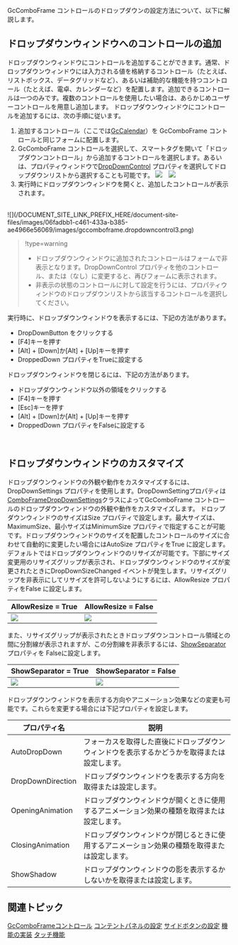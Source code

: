 GcComboFrame コントロールのドロップダウンの設定方法について、以下に解説します。

## ドロップダウンウィンドウへのコントロールの追加

ドロップダウンウィンドウにコントロールを追加することができます。通常、ドロップダウンウィンドウには入力される値を格納するコントロール（たとえば、リストボックス、データグリッドなど）、あるいは補助的な機能を持つコントロール（たとえば、電卓、カレンダーなど）を配置します。追加できるコントロールは一つのみです。複数のコントロールを使用したい場合は、あらかじめユーザーコントロールを用意し追加します。
ドロップダウンウィンドウにコントロールを追加するには、次の手順に従います。

1. 追加するコントロール（ここでは[GcCalendar](gcdocsite__documentlink?toc-item-id=1a7483c1-498d-4c07-9570-5bb6b65f369c)）を GcComboFrame コントロールと同じフォームに配置します。
2. GcComboFrame コントロールを選択して、スマートタグを開いて「ドロップダウンコントロール」から追加するコントロールを選択します。あるいは、プロパティウィンドウで[DropDownControl](gcdocsite__documentlink?toc-item-id=91d36466-e20f-4e3d-a38e-8686e8f29c76) プロパティを選択してドロップダウンリストから選択することも可能です。
    ![](/DOCUMENT_SITE_LINK_PREFIX_HERE/document-site-files/images/06fadbb1-c461-433a-b385-ae4966e56069/images/gccomboframe.dropdowncontrol1.png)　![](/DOCUMENT_SITE_LINK_PREFIX_HERE/document-site-files/images/06fadbb1-c461-433a-b385-ae4966e56069/images/gccomboframe.dropdowncontrol2.png)
3. 実行時にドロップダウンウィンドウを開くと、追加したコントロールが表示されます。
<br>
    ![](/DOCUMENT_SITE_LINK_PREFIX_HERE/document-site-files/images/06fadbb1-c461-433a-b385-ae4966e56069/images/gccomboframe.dropdowncontrol3.png)
<br>

> !type=warning
>
> * ドロップダウンウィンドウに追加されたコントロールはフォームで非表示となります。DropDownControl プロパティを他のコントロール、または（なし）に変更すると、再びフォームに表示されます。
> * 非表示の状態のコントロールに対して設定を行うには、プロパティウィンドウのドロップダウンリストから該当するコントロールを選択してください。

実行時に、ドロップダウンウィンドウを表示するには、下記の方法があります。

* DropDownButton をクリックする
* [F4]キーを押す
* [Alt] + [Down]か[Alt] + [Up]キーを押す
* DroppedDown プロパティをTrueに設定する

ドロップダウンウィンドウを閉じるには、下記の方法があります。

* ドロップダウンウィンドウ以外の領域をクリックする
* [F4]キーを押す
* [Esc]キーを押す
* [Alt] + [Down]か[Alt] + [Up]キーを押す
* DroppedDown プロパティをFalseに設定する
<br>

## ドロップダウンウィンドウのカスタマイズ

ドロップダウンウィンドウの外観や動作をカスタマイズするには、DropDownSettings プロパティを使用します。DropDownSettingプロパティは[ComboFrameDropDownSettings](gcdocsite__documentlink?toc-item-id=e0233574-6070-4b16-b420-7c35d39041a0)クラスによってGcComboFrame コントロールのドロップダウンウィンドウの外観や動作をカスタマイズします。
ドロップダウンウィンドウのサイズはSize プロパティで設定します。最大サイズは、MaximumSize、最小サイズはMinimumSize プロパティで指定することが可能です。ドロップダウンウィンドウのサイズを配置したコントロールのサイズに合わせて自動的に変更したい場合にはAutoSize プロパティをTrue に設定します。
デフォルトではドロップダウンウィンドウのリサイズが可能です。下部にサイズ変更用のリサイズグリップが表示され、ドロップダウンウィンドウのサイズが変更されたときにDropDownSizeChanged イベントが発生します。リサイズグリップを非表示にしてリサイズを許可しないようにするには、AllowResize プロパティをFalse に設定します。

| AllowResize = True | AllowResize = False |
| ------------------ | ------------------- |
| ![](/DOCUMENT_SITE_LINK_PREFIX_HERE/document-site-files/images/06fadbb1-c461-433a-b385-ae4966e56069/images/gccomboframe.allowresize_true.png) | ![](/DOCUMENT_SITE_LINK_PREFIX_HERE/document-site-files/images/06fadbb1-c461-433a-b385-ae4966e56069/images/gccomboframe.allowresize_false.png) |

また、リサイズグリップが表示されたときドロップダウンコントロール領域との間に分割線が表示されますが、この分割線を非表示するには、[ShowSeparator](gcdocsite__documentlink?toc-item-id=f6836da0-33c8-4816-a2ee-473cde610704) プロパティを Falseに設定します。

| ShowSeparator = True | ShowSeparator = False |
| -------------------- | --------------------- |
| ![](/DOCUMENT_SITE_LINK_PREFIX_HERE/document-site-files/images/06fadbb1-c461-433a-b385-ae4966e56069/images/gccomboframe.showseparator_true.png) | ![](/DOCUMENT_SITE_LINK_PREFIX_HERE/document-site-files/images/06fadbb1-c461-433a-b385-ae4966e56069/images/gccomboframe.showseparator_false.png) |

ドロップダウンウィンドウを表示する方向やアニメーション効果などの変更も可能です。これらを変更する場合には下記プロパティを設定します。

| プロパティ名 | 説明 |
| ------ | --- |
| AutoDropDown | フォーカスを取得した直後にドロップダウンウィンドウを表示するかどうかを取得または設定します。 |
| DropDownDirection | ドロップダウンウィンドウを表示する方向を取得または設定します。 |
| OpeningAnimation | ドロップダウンウィンドウが開くときに使用するアニメーション効果の種類を取得または設定します。 |
| ClosingAnimation | ドロップダウンウィンドウが閉じるときに使用するアニメーション効果の種類を取得または設定します。 |
| ShowShadow | ドロップダウンウィンドウの影を表示するかしないかを取得または設定します。 |

## 関連トピック

[GcComboFrameコントロール](gcdocsite__documentlink?toc-item-id=46b2c5fc-42b5-412a-8fc6-3abb9fac0188)
[コンテントパネルの設定](gcdocsite__documentlink?toc-item-id=650c1f9b-78a4-4a3c-8ca5-207dfeaaf193)
[サイドボタンの設定](gcdocsite__documentlink?toc-item-id=9de04797-5cfc-4655-8255-aaa62f60a947)
[機能の実装](gcdocsite__documentlink?toc-item-id=c914cbda-3c37-493e-b6ec-67ebfa774a1b)
[タッチ機能](gcdocsite__documentlink?toc-item-id=2c681b8c-0b9d-43fc-89dc-d1235205cb48)